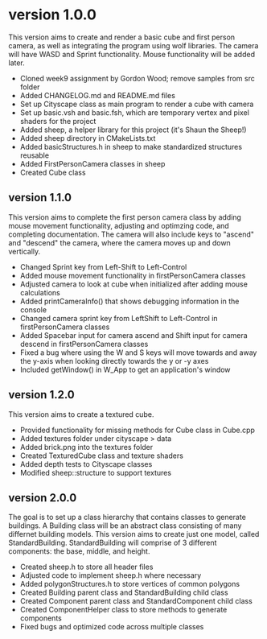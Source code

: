 # version 1.0.0
This version aims to create and render a basic cube and first person camera, as well as integrating the program using
wolf libraries. The camera will have WASD and Sprint functionality. Mouse functionality will be added later.

- Cloned week9 assignment by Gordon Wood; remove samples from src folder
- Added CHANGELOG.md and README.md files
- Set up Cityscape class as main program to render a cube with camera
- Set up basic.vsh and basic.fsh, which are temporary vertex and pixel shaders for the project
- Added sheep, a helper library for this project (it's Shaun the Sheep!)
- Added sheep directory in CMakeLists.txt
- Added basicStructures.h in sheep to make standardized structures reusable
- Added FirstPersonCamera classes in sheep
- Created Cube class

## version 1.1.0
This version aims to complete the first person camera class by adding mouse movement functionality, adjusting and
optimzing code, and completing documentation. The camera will also include keys to "ascend" and "descend" the camera,
where the camera moves up and down vertically.

- Changed Sprint key from Left-Shift to Left-Control
- Added mouse movement functionality in firstPersonCamera classes
- Adjusted camera to look at cube when initialized after adding mouse calculations
- Added printCameraInfo() that shows debugging information in the console
- Changed camera sprint key from LeftShift to Left-Control in firstPersonCamera classes
- Added Spacebar input for camera ascend and Shift input for camera descend in firstPersonCamera classes
- Fixed a bug where using the W and S keys will move towards and away the y-axis when looking directly towards the y or
  -y axes
- Included getWindow() in W_App to get an application's window

## version 1.2.0
This version aims to create a textured cube.

- Provided functionality for missing methods for Cube class in Cube.cpp
- Added textures folder under cityscape > data
- Added brick.png into the textures folder
- Created TexturedCube class and texture shaders
- Added depth tests to Cityscape classes
- Modified sheep::structure to support textures

## version 2.0.0
The goal is to set up a class hierarchy that contains classes to generate buildings. A Building class will be an
abstract class consisting of many differnet building models. This version aims to create just one model, called
StandardBuilding. StandardBuilding will comprise of 3 different components: the base, middle, and height.

- Created sheep.h to store all header files
- Adjusted code to implement sheep.h where necessary
- Added polygonStructures.h to store vertices of common polygons
- Created Building parent class and StandardBuilding child class
- Created Component parent class and StandardComponent child class
- Created ComponentHelper class to store methods to generate components
- Fixed bugs and optimized code across multiple classes